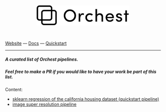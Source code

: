 <p align="center">
<a href="https://orchest.io">
  <img src="imgs/logo.png" width="300px" />
</a>
</p>
<br/>

[Website](https://www.orchest.io) —
[Docs](https://orchest.readthedocs.io/en/stable/) —
[Quickstart](https://orchest.readthedocs.io/en/stable/getting_started/quickstart.html)

---
##### A curated list of Orchest pipelines.  
##### Feel free to make a PR if you would like to have your work be part of this list.  

Content: 
- [sklearn regression of the california housing dataset (quickstart pipeline)](https://github.com/orchest/quickstart.git)
- [image super resolution pipeline](https://github.com/fruttasecca/orchest_pipelines_examples) 
